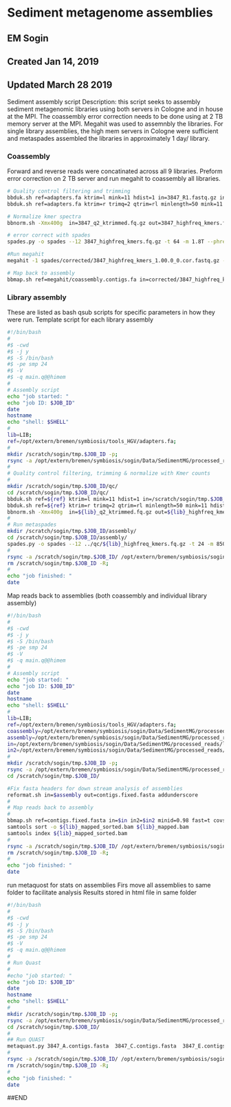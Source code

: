 # Sediment metagenome assemblies
## EM Sogin
## Created Jan 14, 2019
## Updated March 28 2019

Sediment assembly script
Description: this script seeks to assembly sediment metagenomic libraries using both servers in Cologne and in house at the MPI. The coassembly error correction needs to be done using at 2 TB memory server at the MPI. Megahit was used to assemnbly the libraries. For single library assemblies, the high mem servers in Cologne were sufficient and metaspades assembled the libraries in approximately 1 day/ library. 

### Coassembly
Forward and reverse reads were concatinated across all 9 libraries. Preform error correction on 2 TB server and run megahit to coassembly all libraries.
```bash
# Quality control filtering and trimming
bbduk.sh ref=adapters.fa ktrim=l mink=11 hdist=1 in=3847_R1.fastq.gz in2=3847_R2.fastq.gz out=3847_ktriml.fq.gz;
bbduk.sh ref=adapters.fa ktrim=r trimq=2 qtrim=rl minlength=50 mink=11 hdist=1 in=3847_ktriml.fq.gz out=3847_q2_ktrimmed.fq.gz;

# Normalize kmer spectra
bbnorm.sh -Xmx400g  in=3847_q2_ktrimmed.fq.gz out=3847_highfreq_kmers.fq.gz target=100 min=2;

# error correct with spades 
spades.py -o spades --12 3847_highfreq_kmers.fq.gz -t 64 -m 1.8T --phred-offset 33 --only-error-correction;

#Run megahit
megahit -1 spades/corrected/3847_highfreq_kmers_1.00.0_0.cor.fastq.gz -2 spades/corrected/3847_highfreq_kmers_2.00.0_0.cor.fastq.gz -r spades/corrected/3847_highfreq_kmers__unpaired.00.0_0.cor.fastq.gz -t 48 -o megahit --out-pre 3847 --k-min 21 --k-max 151 --k-step 10

# Map back to assembly
bbmap.sh ref=megahit/coassembly.contigs.fa in=corrected/3847_highfreq_kmers_1.00.0_0.cor.fastq.gz in2=corrected/3847_highfreq_kmers_2.00.0_0.cor.fastq.gz minid=0.98 fast=t covstats=3847_COV_STATS statsfile=3847_STATS outm=3847_mapped.sam
```
### Library assembly
These are listed as bash qsub scripts for specific parameters in how they were run. 
Template script for each library assembly 
```bash
#!/bin/bash
#
#$ -cwd
#$ -j y
#$ -S /bin/bash
#$ -pe smp 24
#$ -V
#$ -q main.q@@himem
#
# Assembly script
echo "job started: " 
echo "job ID: $JOB_ID"
date
hostname
echo "shell: $SHELL"
#
lib=LIB;
ref=/opt/extern/bremen/symbiosis/tools_HGV/adapters.fa;
#
mkdir /scratch/sogin/tmp.$JOB_ID -p; 
rsync -a /opt/extern/bremen/symbiosis/sogin/Data/SedimentMG/processed_reads/libraries/library_3847/$lib/ /scratch/sogin/tmp.$JOB_ID; 
#
# Quality control filtering, trimming & normalize with Kmer counts
#
mkdir /scratch/sogin/tmp.$JOB_ID/qc/
cd /scratch/sogin/tmp.$JOB_ID/qc/
bbduk.sh ref=${ref} ktrim=l mink=11 hdist=1 in=/scratch/sogin/tmp.$JOB_ID/${lib}_R1.fastq.gz in2=/scratch/sogin/tmp.$JOB_ID/${lib}_R2.fastq.gz out=${lib}_ktriml.fq.gz;
bbduk.sh ref=${ref} ktrim=r trimq=2 qtrim=rl minlength=50 mink=11 hdist=1 in=${lib}_ktriml.fq.gz out=${lib}_q2_ktrimmed.fq.gz;
bbnorm.sh -Xmx400g  in=${lib}_q2_ktrimmed.fq.gz out=${lib}_highfreq_kmers.fq.gz target=100 min=2;
#
# Run metaspades
mkdir /scratch/sogin/tmp.$JOB_ID/assembly/
cd /scratch/sogin/tmp.$JOB_ID/assembly/
spades.py -o spades --12 ../qc/${lib}_highfreq_kmers.fq.gz -t 24 -m 850 --phred-offset 33;
#
rsync -a /scratch/sogin/tmp.$JOB_ID/ /opt/extern/bremen/symbiosis/sogin/Data/SedimentMG/processed_reads/libraries/library_3847/$lib/;
rm /scratch/sogin/tmp.$JOB_ID -R;
#
echo "job finished: "
date
```

Map reads back to assemblies (both coassembly and individual library assembly)
```bash
#!/bin/bash
#
#$ -cwd
#$ -j y
#$ -S /bin/bash
#$ -pe smp 24
#$ -V
#$ -q main.q@@himem
#
# Assembly script
echo "job started: " 
echo "job ID: $JOB_ID"
date
hostname
echo "shell: $SHELL"
#
lib=LIB;
ref=/opt/extern/bremen/symbiosis/tools_HGV/adapters.fa;
coassembly=/opt/extern/bremen/symbiosis/sogin/Data/SedimentMG/processed_reads/libraries/library_3847/coassembly/megahit/coassembly.contigs.fixed.fa;
assembly=/opt/extern/bremen/symbiosis/sogin/Data/SedimentMG/processed_reads/libraries/library_3847/$lib/assembly/spades/contigs.fasta
in=/opt/extern/bremen/symbiosis/sogin/Data/SedimentMG/processed_reads/libraries/library_3847/$lib/assembly/spades/corrected/${lib}_highfreq_kmers_1.00.0_0.cor.fastq.gz;
in2=/opt/extern/bremen/symbiosis/sogin/Data/SedimentMG/processed_reads/libraries/library_3847/$lib/assembly/spades/corrected/${lib}_highfreq_kmers_2.00.0_0.cor.fastq.gz;
#
mkdir /scratch/sogin/tmp.$JOB_ID -p; 
rsync -a /opt/extern/bremen/symbiosis/sogin/Data/SedimentMG/processed_reads/libraries/library_3847/$lib/stats/ /scratch/sogin/tmp.$JOB_ID; 
cd /scratch/sogin/tmp.$JOB_ID/

#Fix fasta headers for down stream analysis of assemblies
reformat.sh in=$assembly out=contigs.fixed.fasta addunderscore
#
# Map reads back to assembly
#
bbmap.sh ref=contigs.fixed.fasta in=$in in2=$in2 minid=0.98 fast=t covstats=${lib}_COV_STATS statsfile=${lib}_STATS outm=${lib}_mapped.bam
samtools sort -o ${lib}_mapped_sorted.bam ${lib}_mapped.bam
samtools index ${lib}_mapped_sorted.bam
#
rsync -a /scratch/sogin/tmp.$JOB_ID/ /opt/extern/bremen/symbiosis/sogin/Data/SedimentMG/processed_reads/libraries/library_3847/$lib/stats;
rm /scratch/sogin/tmp.$JOB_ID -R;
#
echo "job finished: "
date
```

run metaquost for stats on assemblies
Firs move all assemblies to same folder to facilitate analysis
Results stored in html file in same folder
```bash
#!/bin/bash
#
#$ -cwd
#$ -j y
#$ -S /bin/bash
#$ -pe smp 24
#$ -V
#$ -q main.q@@himem
#
# Run Quast
#
#echo "job started: " 
echo "job ID: $JOB_ID"
date
hostname
echo "shell: $SHELL"
#
mkdir /scratch/sogin/tmp.$JOB_ID -p; 
rsync -a /opt/extern/bremen/symbiosis/sogin/Data/SedimentMG/processed_reads/libraries/library_3847/metaquast/ /scratch/sogin/tmp.$JOB_ID
cd /scratch/sogin/tmp.$JOB_ID/
#
## Run QUAST 
metaquast.py 3847_A.contigs.fasta  3847_C.contigs.fasta  3847_E.contigs.fasta 3847_F.contigs.fasta 3847_H.contigs.fasta coassembly.contigs.fa 3847_B.contigs.fasta  3847_D.contigs.fasta  3847_G.contigs.fasta  3847_I.contigs.fasta -o combined_report;
#
rsync -a /scratch/sogin/tmp.$JOB_ID/ /opt/extern/bremen/symbiosis/sogin/Data/SedimentMG/processed_reads/libraries/library_3847/metaquast/; #change dir according to project
rm /scratch/sogin/tmp.$JOB_ID -R;
#
echo "job finished: "
date
```

##END